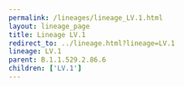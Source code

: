 ```yaml
---
permalink: /lineages/lineage_LV.1.html
layout: lineage_page
title: Lineage LV.1
redirect_to: ../lineage.html?lineage=LV.1
lineage: LV.1
parent: B.1.1.529.2.86.6
children: ['LV.1']
---
```


